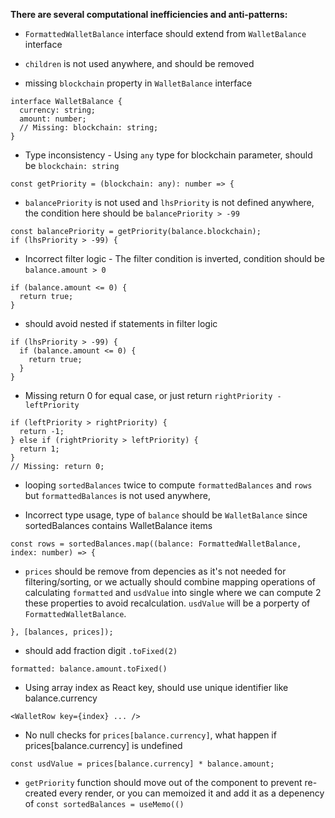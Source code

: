 **There are several computational inefficiencies and anti-patterns:**

- `FormattedWalletBalance` interface should extend from `WalletBalance` interface

- `children` is not used anywhere, and should be removed

- missing `blockchain` property in `WalletBalance` interface
```
interface WalletBalance {
  currency: string;
  amount: number;
  // Missing: blockchain: string;
}
```

- Type inconsistency - Using `any` type for blockchain parameter, should be `blockchain: string`
```
const getPriority = (blockchain: any): number => {
```

- `balancePriority` is not used and `lhsPriority` is not defined anywhere, the condition here should be `balancePriority > -99`
```
const balancePriority = getPriority(balance.blockchain);
if (lhsPriority > -99) { 
```

- Incorrect filter logic - The filter condition is inverted, condition should be `balance.amount > 0`
```
if (balance.amount <= 0) {
  return true;
}
```

- should avoid nested if statements in filter logic
```
if (lhsPriority > -99) {
  if (balance.amount <= 0) {
    return true;
  }
}
```

- Missing return 0 for equal case, or just return `rightPriority - leftPriority`
```
if (leftPriority > rightPriority) {
  return -1;
} else if (rightPriority > leftPriority) {
  return 1;
}
// Missing: return 0;
```

- looping `sortedBalances` twice to compute `formattedBalances` and `rows` but `formattedBalances` is not used anywhere, 


- Incorrect type usage, type of `balance`  should be `WalletBalance` since sortedBalances contains WalletBalance items
```
const rows = sortedBalances.map((balance: FormattedWalletBalance, index: number) => {
```

- `prices` should be remove from depencies as it's not needed for filtering/sorting, or we actually should combine mapping operations of calculating `formatted` and `usdValue`  into single where we can compute 2 these properties  to avoid recalculation. `usdValue` will be a porperty of `FormattedWalletBalance`.
```
}, [balances, prices]);
```

- should add fraction digit `.toFixed(2)`
```
formatted: balance.amount.toFixed()
```

- Using array index as React key, should use unique identifier like balance.currency
```
<WalletRow key={index} ... />
```

- No null checks for `prices[balance.currency]`, what happen if prices[balance.currency] is undefined
```
const usdValue = prices[balance.currency] * balance.amount;
```

- `getPriority` function should move out of the component to prevent re-created every render, or you can memoized it and add it as a depenency of  `const sortedBalances = useMemo(()`
